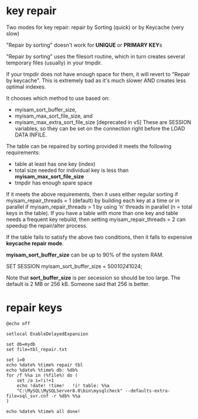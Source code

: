 # key repair

Two modes for key repair: repair by Sorting (quick) or by Keycache (very slow)

"Repair by sorting" doesn't work for **UNIQUE** or **PRIMARY KEY**s

"Repair by sorting" uses the filesort routine, which in turn creates several temporary files (usually) in your tmpdir.

If your tmpdir does not have enough space for them, it will revert to "Repair by keycache". This is extremely bad as it's much slower AND creates less optimal indexes.

It chooses which method to use based on:
  * myisam_sort_buffer_size, 
  * myisam_max_sort_file_size, and
  * myisam_max_extra_sort_file_size [deprecated in v5]
These are SESSION variables, so they can be set on the connection right before the LOAD DATA INFILE.

The table can be repaired by sorting provided it meets the following requirements:

  * table at least has one key (index)
  * total size needed for individual key is less than **myisam_max_sort_file_size**
  * tmpdir has enough spare space

If it meets the above requirements, then it uses either regular sorting if myisam_repair_threads  = 1 (default) by building each key at a time or in parallel if myisam_repair_threads > 1 by using ‘n’ threads in parallel (n = total keys in the table). If you have a table with more than one key and table needs a frequent key rebuild, then setting myisam_repair_threads = 2 can speedup the repair/alter process.

If the table fails to satisfy the above two conditions, then it falls to expensive **keycache repair mode**.

**myisam_sort_buffer_size** can be up to 90% of the system RAM.

  SET SESSION myisam_sort_buffer_size = 500*1024*1024;
  
Note that **sort_buffer_size** is per secession so should be too large. The default is 2 MB or 256 kB. Someone said that 256 is better. 

# repair keys
```batch
@echo off

setlocal EnableDelayedExpansion
 
set db=mydb
set file=tbl_repair.txt

set i=0
echo %date% %time% repair tbl
echo %date% %time% db: %db%
for /f %%a in (%file%) do (
    set /a i=!i!+1
    echo !date! !time!   !i! table: %%a 
    "C:\MySQL\MySQLServer8.0\bin\mysqlcheck" --defaults-extra-file=sql_svr.cnf -r %db% %%a
)
 
echo %date% %time% all done!
```
